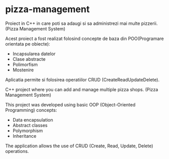 # pizza-management
Proiect in C++ in care poti sa adaugi si sa administrezi mai multe pizzerii. (Pizza Management System)

Acest proiect a fost realizat folosind concepte de baza din POO(Programare orientata pe obiecte): 
- Incapsularea datelor
- Clase abstracte
- Polimorfism
- Mostenire

Aplicatia permite si folosirea operatiilor CRUD (CreateReadUpdateDelete).



C++ project where you can add and manage multiple pizza shops. (Pizza Management System)

This project was developed using basic OOP (Object-Oriented Programming) concepts:
- Data encapsulation
- Abstract classes
- Polymorphism
- Inheritance

The application allows the use of CRUD (Create, Read, Update, Delete) operations.

